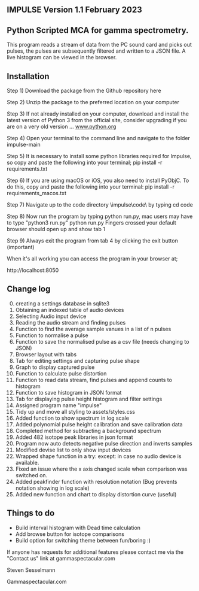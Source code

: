 IMPULSE Version 1.1 February 2023
--------------
Python Scripted MCA for gamma spectrometry.
----------------------------------------
 This program reads a stream of data from the PC sound card and picks out pulses, the pulses are subsequently filtered and written to a JSON file. A live histogram can be viewed in the browser. 
 
 Installation
 ------------
Step 1)
Download the package from the Github repository here 

Step 2) 
Unzip the package to the preferred location on your computer 

Step 3)
If not already installed on your computer, download and install the latest version of Python 3 from the official site, consider upgrading if you are on a very old version ... www.python.org

Step 4)
Open your terminal to the command line and navigate to the folder impulse-main

Step 5) 
It is necessary to install some python libraries required for Impulse, so copy and paste the following into your terminal;
pip install -r requirements.txt

Step 6) 
If you are using macOS or iOS, you also need to install PyObjC. To do this, copy and paste the following into your terminal:
pip install -r requirements_macos.txt

Step 7) 
Navigate up to the code directory \impulse\code\ by typing cd code

Step 8) 
Now run the program by typing python run.py, mac users may have to type "python3 run.py"
python run.py Fingers crossed your default browser should open up and show tab 1

Step 9) 
Always exit the program from tab 4 by clicking the exit button (important)

When it's all working you can access the program in your browser at;

http://localhost:8050
 

Change log
------------------------

0) creating a settings database in sqlite3
1) Obtaining an indexed table of audio devices 
2) Selecting Audio input device
3) Reading the audio stream and finding pulses
4) Function to find the average sample vanues in a list of n pulses
5) Function to normalise a pulse
6) Function to save the normalised pulse as a csv file (needs changing to JSON)
7) Browser layout with tabs
8) Tab for editing settings and capturing pulse shape
9) Graph to display captured pulse
10) Function to calculate pulse distortion
11) Function to read data stream, find pulses and append counts to histogram
12) Function to save histogram in JSON format
13) Tab for displaying pulse height histogram and filter settings
14) Assigned program name "impulse"
15) Tidy up and move all styling to assets/styles.css
16) Added function to show spectrum in log scale
17) Added polynomial pulse height calibration and save calibration data
18) Completed method for subtracting a background spectrum
19) Added 482 isotope peak libraries in json format
20) Program now auto detects negative pulse direction and inverts samples
21) Modified devise list to only show input devices
22) Wrapped shape function in a try: except: in case no audio device is available.
23) Fixed an issue where the x axis changed scale when comparison was switched on.
24) Added peakfinder function with resolution notation (Bug prevents notation showing in log scale)
25) Added new function and chart to display distortion curve (useful) 

Things to do
------------
* Build interval histogram with Dead time calculation 
* Add browse button for isotope comparisons
* Build option for switching theme between fun/boring :)

If anyone has requests for additional features please contact me via the "Contact us" link at gammaspectacular.com


Steven Sesselmann

Gammaspectacular.com


